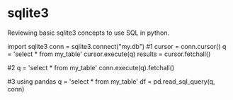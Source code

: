 # sqlite3

Reviewing basic sqlite3 concepts to use SQL in python.

import sqlite3
conn = sqlite3.connect("my.db")
#1
cursor = conn.cursor()
q = 'select * from my_table'
cursor.execute(q)
results = cursor.fetchall()

#2
q = 'select * from my_table'
conn.execute(q).fetchall()

#3 using pandas
q = 'select * from my_table'
df = pd.read_sql_query(q, conn)
